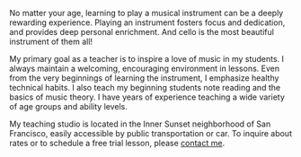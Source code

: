 No matter your age, learning to play a musical instrument can be a
deeply rewarding experience.  Playing an instrument fosters focus and
dedication, and provides deep personal enrichment. And cello is the
most beautiful instrument of them all!

My primary goal as a teacher is to inspire a love of music in my
students. I always maintain a welcoming, encouraging environment in
lessons.  Even from the very beginnings of learning the instrument, I
emphasize healthy technical habits.  I also teach my beginning
students note reading and the basics of music theory.  I have years of
experience teaching a wide variety of age groups and ability levels.

My teaching studio is located in the Inner Sunset neighborhood of San
Francisco, easily accessible by public transportation or car.  To
inquire about rates or to schedule a free trial lesson, please
[contact me](contact.html).

